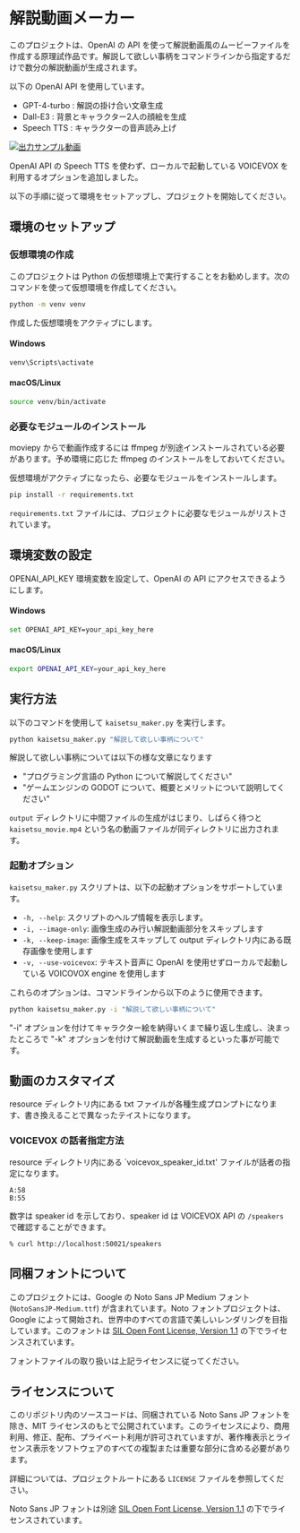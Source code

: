 # 解説動画メーカー

このプロジェクトは、OpenAI の API を使って解説動画風のムービーファイルを作成する原理試作品です。解説して欲しい事柄をコマンドラインから指定するだけで数分の解説動画が生成されます。

以下の OpenAI API を使用しています。

- GPT-4-turbo : 解説の掛け合い文章生成
- Dall-E3 : 背景とキャラクター2人の顔絵を生成
- Speech TTS : キャラクターの音声読み上げ

[![出力サンプル動画](http://img.youtube.com/vi/3dwVO4v5III/0.jpg)](http://www.youtube.com/watch?v=3dwVO4v5III "出力サンプル動画")

OpenAI API の Speech TTS を使わず、ローカルで起動している VOICEVOX を利用するオプションを追加しました。

以下の手順に従って環境をセットアップし、プロジェクトを開始してください。

## 環境のセットアップ

### 仮想環境の作成

このプロジェクトは Python の仮想環境上で実行することをお勧めします。次のコマンドを使って仮想環境を作成してください。

```bash
python -m venv venv
```

作成した仮想環境をアクティブにします。

#### Windows

```bash
venv\Scripts\activate
```

#### macOS/Linux

```bash
source venv/bin/activate
```

### 必要なモジュールのインストール

moviepy からで動画作成するには ffmpeg が別途インストールされている必要があります。予め環境に応じた ffmpeg のインストールをしておいてください。

仮想環境がアクティブになったら、必要なモジュールをインストールします。

```bash
pip install -r requirements.txt
```

`requirements.txt` ファイルには、プロジェクトに必要なモジュールがリストされています。

## 環境変数の設定

OPENAI_API_KEY 環境変数を設定して、OpenAI の API にアクセスできるようにします。

#### Windows

```bash
set OPENAI_API_KEY=your_api_key_here
```

#### macOS/Linux

```bash
export OPENAI_API_KEY=your_api_key_here
```

## 実行方法

以下のコマンドを使用して `kaisetsu_maker.py` を実行します。

```bash
python kaisetsu_maker.py "解説して欲しい事柄について"
```

解説して欲しい事柄については以下の様な文章になります

- "プログラミング言語の Python について解説してください"
- "ゲームエンジンの GODOT について、概要とメリットについて説明してください"

`output` ディレクトリに中間ファイルの生成がはじまり、しばらく待つと `kaisetsu_movie.mp4` という名の動画ファイルが同ディレクトリに出力されます。

### 起動オプション

`kaisetsu_maker.py` スクリプトは、以下の起動オプションをサポートしています。

- `-h, --help`: スクリプトのヘルプ情報を表示します。
- `-i, --image-only`: 画像生成のみ行い解説動画部分をスキップします
- `-k, --keep-image`: 画像生成をスキップして output ディレクトリ内にある既存画像を使用します
- `-v, --use-voicevox`: テキスト音声に OpenAI を使用せずローカルで起動している VOICOVOX engine を使用します

これらのオプションは、コマンドラインから以下のように使用できます。

```bash
python kaisetsu_maker.py -i "解説して欲しい事柄について"
```

"-i" オプションを付けてキャラクター絵を納得いくまで繰り返し生成し、決まったところで "-k" オプションを付けて解説動画を生成するといった事が可能です。

## 動画のカスタマイズ

resource ディレクトリ内にある txt ファイルが各種生成プロンプトになります、書き換えることで異なったテイストになります。

### VOICEVOX の話者指定方法

resource ディレクトリ内にある `voicevox_speaker_id.txt' ファイルが話者の指定になります。

```
A:58
B:55
```

数字は speaker id を示しており、speaker id は VOICEVOX API の `/speakers` で確認することができます。

```
% curl http://localhost:50021/speakers
```

## 同梱フォントについて

このプロジェクトには、Google の Noto Sans JP Medium フォント (`NotoSansJP-Medium.ttf`) が含まれています。Noto フォントプロジェクトは、Google によって開始され、世界中のすべての言語で美しいレンダリングを目指しています。このフォントは [SIL Open Font License, Version 1.1](http://scripts.sil.org/OFL) の下でライセンスされています。

フォントファイルの取り扱いは上記ライセンスに従ってください。

## ライセンスについて

このリポジトリ内のソースコードは、同梱されている Noto Sans JP フォントを除き、MIT ライセンスのもとで公開されています。このライセンスにより、商用利用、修正、配布、プライベート利用が許可されていますが、著作権表示とライセンス表示をソフトウェアのすべての複製または重要な部分に含める必要があります。

詳細については、プロジェクトルートにある `LICENSE` ファイルを参照してください。

Noto Sans JP フォントは別途 [SIL Open Font License, Version 1.1](http://scripts.sil.org/OFL) の下でライセンスされています。

